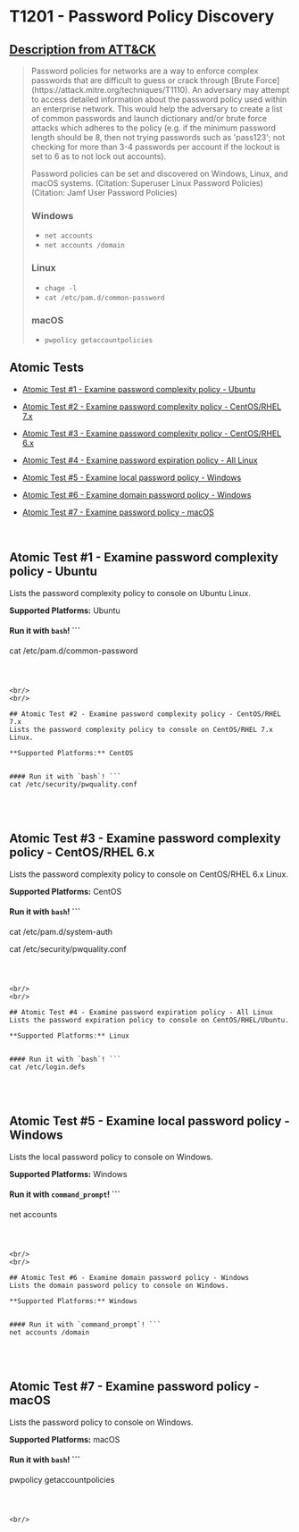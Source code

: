 # T1201 - Password Policy Discovery
## [Description from ATT&CK](https://attack.mitre.org/wiki/Technique/T1201)
<blockquote>Password policies for networks are a way to enforce complex passwords that are difficult to guess or crack through [Brute Force](https://attack.mitre.org/techniques/T1110). An adversary may attempt to access detailed information about the password policy used within an enterprise network. This would help the adversary to create a list of common passwords and launch dictionary and/or brute force attacks which adheres to the policy (e.g. if the minimum password length should be 8, then not trying passwords such as 'pass123'; not checking for more than 3-4 passwords per account if the lockout is set to 6 as to not lock out accounts).

Password policies can be set and discovered on Windows, Linux, and macOS systems. (Citation: Superuser Linux Password Policies) (Citation: Jamf User Password Policies)

### Windows
* <code>net accounts</code>
* <code>net accounts /domain</code>

### Linux
* <code>chage -l <username></code>
* <code>cat /etc/pam.d/common-password</code>

### macOS
* <code>pwpolicy getaccountpolicies</code></blockquote>

## Atomic Tests

- [Atomic Test #1 - Examine password complexity policy - Ubuntu](#atomic-test-1---examine-password-complexity-policy---ubuntu)

- [Atomic Test #2 - Examine password complexity policy - CentOS/RHEL 7.x](#atomic-test-2---examine-password-complexity-policy---centosrhel-7x)

- [Atomic Test #3 - Examine password complexity policy - CentOS/RHEL 6.x](#atomic-test-3---examine-password-complexity-policy---centosrhel-6x)

- [Atomic Test #4 - Examine password expiration policy - All Linux](#atomic-test-4---examine-password-expiration-policy---all-linux)

- [Atomic Test #5 - Examine local password policy - Windows](#atomic-test-5---examine-local-password-policy---windows)

- [Atomic Test #6 - Examine domain password policy - Windows](#atomic-test-6---examine-domain-password-policy---windows)

- [Atomic Test #7 - Examine password policy - macOS](#atomic-test-7---examine-password-policy---macos)


<br/>

## Atomic Test #1 - Examine password complexity policy - Ubuntu
Lists the password complexity policy to console on Ubuntu Linux.

**Supported Platforms:** Ubuntu


#### Run it with `bash`! ```
cat /etc/pam.d/common-password
```



<br/>
<br/>

## Atomic Test #2 - Examine password complexity policy - CentOS/RHEL 7.x
Lists the password complexity policy to console on CentOS/RHEL 7.x Linux.

**Supported Platforms:** CentOS


#### Run it with `bash`! ```
cat /etc/security/pwquality.conf
```



<br/>
<br/>

## Atomic Test #3 - Examine password complexity policy - CentOS/RHEL 6.x
Lists the password complexity policy to console on CentOS/RHEL 6.x Linux.

**Supported Platforms:** CentOS


#### Run it with `bash`! ```
cat /etc/pam.d/system-auth

cat /etc/security/pwquality.conf
```



<br/>
<br/>

## Atomic Test #4 - Examine password expiration policy - All Linux
Lists the password expiration policy to console on CentOS/RHEL/Ubuntu.

**Supported Platforms:** Linux


#### Run it with `bash`! ```
cat /etc/login.defs
```



<br/>
<br/>

## Atomic Test #5 - Examine local password policy - Windows
Lists the local password policy to console on Windows.

**Supported Platforms:** Windows


#### Run it with `command_prompt`! ```
net accounts
```



<br/>
<br/>

## Atomic Test #6 - Examine domain password policy - Windows
Lists the domain password policy to console on Windows.

**Supported Platforms:** Windows


#### Run it with `command_prompt`! ```
net accounts /domain
```



<br/>
<br/>

## Atomic Test #7 - Examine password policy - macOS
Lists the password policy to console on Windows.

**Supported Platforms:** macOS


#### Run it with `bash`! ```
pwpolicy getaccountpolicies
```



<br/>
